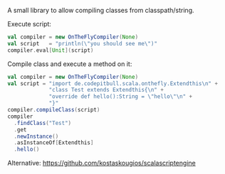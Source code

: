 A small library to allow compiling classes from classpath/string.

Execute script:
```scala
val compiler = new OnTheFlyCompiler(None)
val script   = "println(\"you should see me\")"
compiler.eval[Unit](script)
```

Compile class and execute a method on it:
```scala
val compiler = new OnTheFlyCompiler(None)
val script = "import de.codepitbull.scala.onthefly.Extendthis\n" +
             "class Test extends Extendthis{\n" +
             "override def hello():String = \"hello\"\n" +
             "}"
compiler.compileClass(script)
compiler
  .findClass("Test")
  .get
  .newInstance()
  .asInstanceOf[Extendthis]
  .hello()
```

Alternative: https://github.com/kostaskougios/scalascriptengine
